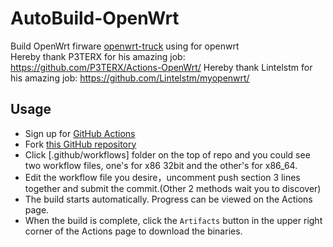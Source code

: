 # AutoBuild-OpenWrt

Build OpenWrt firware [openwrt-truck]( https://git.lede-project.org/source.git ) using for openwrt   
Hereby thank P3TERX for his amazing job: https://github.com/P3TERX/Actions-OpenWrt/
Hereby thank Lintelstm for his amazing job: https://github.com/Lintelstm/myopenwrt/


## Usage

- Sign up for [GitHub Actions](https://github.com/features/actions/signup)
- Fork [this GitHub repository](https://github.com/esirplayground/AutoBuild-OpenWrt)
- Click [.github/workflows] folder on the top of repo and you could see two workflow files, one's for x86 32bit and the other's for x86_64.
- Edit the workflow file you desire，uncomment push section 3 lines together and submit the commit.(Other 2 methods wait you to discover)
- The build starts automatically. Progress can be viewed on the Actions page.
- When the build is complete, click the `Artifacts` button in the upper right corner of the Actions page to download the binaries.

